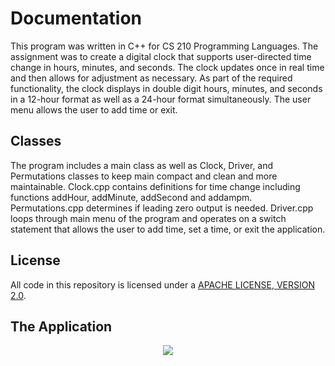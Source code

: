# Documentation
This program was written in C++ for CS 210 Programming Languages. The assignment was to create a digital clock that supports user-directed time change in hours, minutes, and seconds. The clock updates once in real time and then allows for adjustment as necessary. As part of the required functionality, the clock displays in double digit hours, minutes, and seconds in a 12-hour format as well as a 24-hour format simultaneously. The user menu allows the user to add time or exit.

## Classes 
The program includes a main class as well as Clock, Driver, and Permutations classes to keep main compact and clean and more maintainable. Clock.cpp contains definitions for time change including functions addHour, addMinute, addSecond and addampm. Permutations.cpp determines if leading zero output is needed. Driver.cpp loops through main menu of the program and operates on a switch statement that allows the user to add time, set a time, or exit the application.

## License
All code in this repository is licensed under a [APACHE LICENSE, VERSION 2.0](LICENSE-CODE).

## The Application
<p align="center">
    <img src="https://user-images.githubusercontent.com/110789514/211573425-96735ba2-31d2-4e6d-aa0e-e5ebb7679afe.png" />
  </a>
</p>
